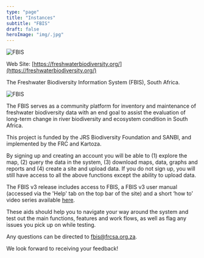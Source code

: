 ```yaml
---
type: "page"
title: "Instances"
subtitle: "FBIS"
draft: false
heroImage: "img/.jpg"
---
```


![FBIS](img/FBIS1.png)

Web Site: [https://freshwaterbiodiversity.org/](https://freshwaterbiodiversity.org/)

The Freshwater Biodiversity Information System (FBIS), South Africa.

![FBIS](img/FBIS.png)

The FBIS serves as a community platform for inventory and maintenance of freshwater biodiversity data with an end goal to assist the evaluation of long-term change in river biodiversity and ecosystem condition in South Africa.

This project is funded by the JRS Biodiversity Foundation and SANBI, and implemented by the FRC and Kartoza.

By signing up and creating an account you will be able to (1) explore the map, (2) query the data in the system, (3) download maps, data, graphs and reports and (4) create a site and upload data. If you do not sign up, you will still have access to all the above functions except the ability to upload data.

The FBIS v3 release includes access to FBIS, a FBIS v3 user manual (accessed via the 'Help' tab on the top bar of the site) and a short ‘how to’ video series available [here](https://www.youtube.com/playlist?list=PLSbcS_PS6gw07F6a8HnDJPt3BHcnqIP2O).

These aids should help you to navigate your way around the system and test out the main functions, features and work flows, as well as flag any issues you pick up on while testing.

Any questions can be directed to fbis@frcsa.org.za.

We look forward to receiving your feedback!
